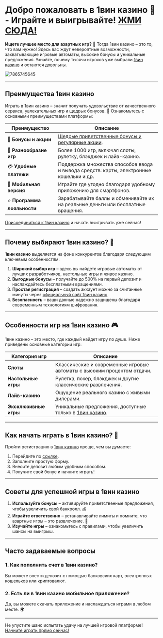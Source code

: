 # Добро пожаловать в 1вин казино 🎰 - Играйте и выигрывайте! [ЖМИ СЮДА!](https://brandplay.link/6F5VqbyZ)

**Ищете лучшее место для азартных игр?** 🌟 Тогда 1вин казино – это то, что вам нужно! Здесь вас ждут невероятные возможности, захватывающие игровые автоматы, высокие бонусы и уникальные предложения. Узнайте, почему тысячи игроков уже выбрали [1вин казино](https://brandplay.link/6F5VqbyZ) и остаются довольны. 

![7865745645](https://github.com/user-attachments/assets/775bfad4-80ce-48a2-bcee-9e7a8f6d5e4f)

---

## Преимущества 1вин казино

Играть в 1вин казино – значит получать удовольствие от качественного сервиса, увлекательных игр и щедрых бонусов. 💎 Ознакомьтесь с основными преимуществами платформы:

| **Преимущество**                  | **Описание**                                                                                  |
|------------------------------------|----------------------------------------------------------------------------------------------|
| 🎁 **Бонусы и акции**              | [Щедрые приветственные бонусы и регулярные акции](https://brandplay.link/6F5VqbyZ).         |
| 🎰 **Разнообразие игр**            | Более 1000 игр, включая слоты, рулетку, блэкджек и лайв-казино.                              |
| 💳 **Удобные платежи**             | Поддержка множества способов ввода и вывода средств: карты, электронные кошельки и др.      |
| 📱 **Мобильная версия**            | Играйте где угодно благодаря удобному приложению для смартфонов.                            |
| ⭐ **Программа лояльности**        | Зарабатывайте баллы и обменивайте их на реальные деньги или бесплатные вращения.            |

[Присоединиться к 1вин казино](https://brandplay.link/6F5VqbyZ) и начать выигрывать уже сейчас!

---

## Почему выбирают 1вин казино? 🎯

**1вин казино** выделяется на фоне конкурентов благодаря следующим ключевым особенностям:

1. **Широкий выбор игр** – здесь вы найдете игровые автоматы от лучших разработчиков, настольные игры и живое казино. 
2. **Выгодные бонусы** – получайте до 500% на первый депозит и наслаждайтесь бесплатными вращениями. 
3. **Простая регистрация** – создать аккаунт можно за считанные минуты через [официальный сайт 1вин казино](https://brandplay.link/6F5VqbyZ).
4. **Безопасность** – ваши данные надежно защищены благодаря современным технологиям шифрования.

---

## Особенности игр на 1вин казино 🎮

1вин казино – это место, где каждый найдет игру по душе. Ниже приведены основные категории игр: 

| **Категория игр**  | **Описание**                                                                                   |
|---------------------|-----------------------------------------------------------------------------------------------|
| **Слоты**          | Классические и современные игровые автоматы с высоким процентом отдачи.                      |
| **Настольные игры**| Рулетка, покер, блэкджек и другие классические развлечения.                                   |
| **Лайв-казино**     | Ощущение реального казино с живыми дилерами.                                                  |
| **Эксклюзивные игры**| Уникальные предложения, доступные только в [1вин казино](https://brandplay.link/6F5VqbyZ). |

---

## Как начать играть в 1вин казино? 💼

Пройти регистрацию в [1вин казино](https://brandplay.link/6F5VqbyZ) проще, чем вы думаете:

1. Перейдите по [ссылке](https://brandplay.link/6F5VqbyZ).
2. Заполните простую форму.
3. Внесите депозит любым удобным способом.
4. Получите свой бонус и начните играть!

---

## Советы для успешной игры в 1вин казино

1. **Используйте бонусы** – активируйте приветственные предложения, чтобы увеличить свой банкролл. 💰
2. **Играйте ответственно** – устанавливайте лимиты и помните, что азартные игры – это развлечение. 🎯
3. **Изучайте игры** – ознакомьтесь с правилами, чтобы увеличить шансы на выигрыш.

---

## Часто задаваемые вопросы

### 1. Как пополнить счет в 1вин казино?
Вы можете внести депозит с помощью банковских карт, электронных кошельков или криптовалют. 

### 2. Есть ли в 1вин казино мобильное приложение?
Да, вы можете скачать приложение и наслаждаться играми в любом месте. 🌍

---

Не упустите шанс испытать удачу на лучшей игровой платформе! [Начните играть прямо сейчас!](https://brandplay.link/6F5VqbyZ)
